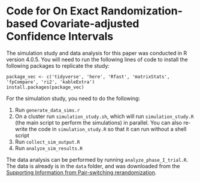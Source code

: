# Code for On Exact Randomization-based Covariate-adjusted Confidence Intervals

The simulation study and data analysis for this paper was conducted in R version 4.0.5.
You will need to run the following lines of code to install the following packages to replicate the study:

```
package_vec <- c('tidyverse', 'here', 'Rfast', 'matrixStats', 'fpCompare', 'ri2', 'kableExtra')
install.packages(package_vec)
```

For the simulation study, you need to do the following:

1. Run `generate_data_sims.r`
2. On a cluster run `simulation_study.sh`, which will run `simulation_study.R` (the main
script to perform the simulations) in parallel. You can also re-write the code in `simulation_study.R`
so that it can run without a shell script
3. Run `collect_sim_output.R`
4. Run `analyze_sim_results.R`

The data analysis can be performed by running `analyze_phase_I_trial.R`. The data
is already is in the `data` folder, and was downloaded from the [Supporting Information from Pair-switching rerandomization](https://onlinelibrary.wiley.com/action/downloadSupplement?doi=10.1111%2Fbiom.13712&file=biom13712-sup-0002-SuppMat.zip).

